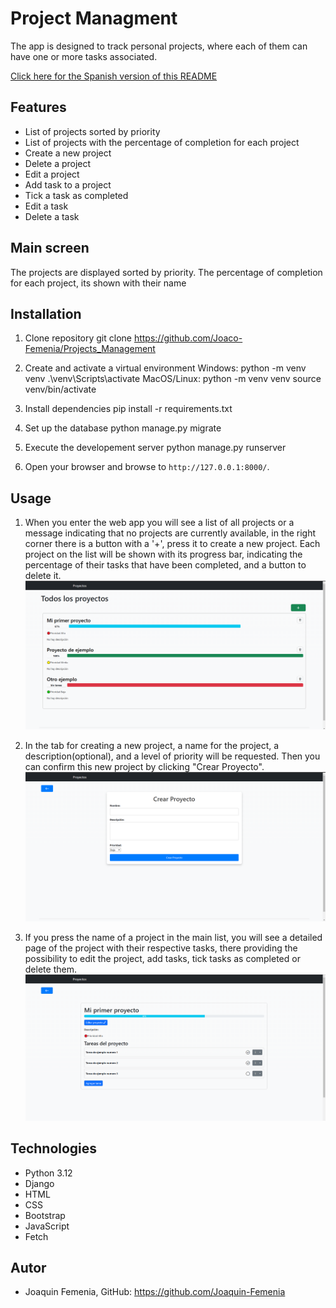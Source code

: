 # Project Managment
The app is designed to track personal projects, where each of them can have one or more tasks associated.

[Click here for the Spanish version of this README](README-ES.md)

## Features
 - List of projects sorted by priority
 - List of projects with the percentage of completion for each project
 - Create a new project
 - Delete a project
 - Edit a project
 - Add task to a project
 - Tick a task as completed
 - Edit a task
 - Delete a task


## Main screen
The projects are displayed sorted by priority.
The percentage of completion for each project, its shown with their name


## Installation
1. Clone repository
    git clone https://github.com/Joaco-Femenia/Projects_Management

2. Create and activate a virtual environment
    Windows:
        python -m venv venv
        .\venv\Scripts\activate
    MacOS/Linux:
        python -m venv venv
        source venv/bin/activate

3. Install dependencies
    pip install -r requirements.txt

4. Set up the database
    python manage.py migrate

5. Execute the developement server
    python manage.py runserver

6. Open your browser and browse to `http://127.0.0.1:8000/`.


## Usage
1. When you enter the web app you will see a list of all projects or a message indicating that no projects are currently available, in the right corner there is a button with a '+', press it to create a new project. Each project on the list will be shown with its  progress bar, indicating the percentage of their tasks that have been completed, and a button to delete it.
![Main screen](imagesReadme/allprojects.png)

2. In the tab for creating a new project, a name for the project, a description(optional), and a level of priority will be requested. Then you can confirm this new project by clicking "Crear Proyecto".
![Create a new project](imagesReadme/newproject.png)

3. If you press the name of a project in the main list, you will see a detailed page of the project with their respective tasks, there providing the possibility to edit the project, add tasks, tick tasks as completed or delete them.
![Detailed view of the project](imagesReadme/details.png)


## Technologies
 - Python 3.12
 - Django
 - HTML
 - CSS
 - Bootstrap
 - JavaScript
 - Fetch


## Autor
 - Joaquin Femenia, GitHub: https://github.com/Joaquin-Femenia